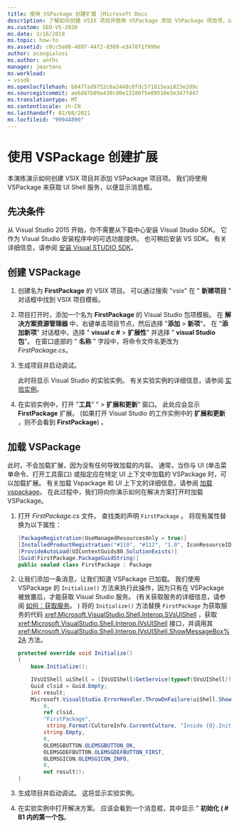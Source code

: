 ```yaml
---
title: 使用 VSPackage 创建扩展 |Microsoft Docs
description: 了解如何创建 VSIX 项目并使用 VSPackage 添加 VSPackage 项目项，以获取 UI Shell 服务以便显示消息框。
ms.custom: SEO-VS-2020
ms.date: 3/16/2019
ms.topic: how-to
ms.assetid: c0cc5e08-4897-44f2-8309-e3478f1f999e
author: acangialosi
ms.author: anthc
manager: jmartens
ms.workload:
- vssdk
ms.openlocfilehash: b847fad9752c6a2448c0fdc571815ea1823e2d9c
ms.sourcegitcommit: ae6d47b09a439cd0e13180f5e89510e3e347fd47
ms.translationtype: MT
ms.contentlocale: zh-CN
ms.lasthandoff: 02/08/2021
ms.locfileid: "99944890"
---
```

# <a name="create-an-extension-with-a-vspackage"></a>使用 VSPackage 创建扩展

本演练演示如何创建 VSIX 项目并添加 VSPackage 项目项。 我们将使用 VSPackage 来获取 UI Shell 服务，以便显示消息框。

## <a name="prerequisites"></a>先决条件

从 Visual Studio 2015 开始，你不需要从下载中心安装 Visual Studio SDK。 它作为 Visual Studio 安装程序中的可选功能提供。 也可稍后安装 VS SDK。 有关详细信息，请参阅 [安装 Visual STUDIO SDK](../extensibility/installing-the-visual-studio-sdk.md)。

## <a name="create-a-vspackage"></a>创建 VSPackage

1. 创建名为 **FirstPackage** 的 VSIX 项目。 可以通过搜索 "vsix" 在 " **新建项目** " 对话框中找到 VSIX 项目模板。

2. 项目打开时，添加一个名为 **FirstPackage** 的 Visual Studio 包项模板。 在 **解决方案资源管理器** 中，右键单击项目节点，然后选择 "**添加**  >  **新项**"。 在 "**添加新项**" 对话框中，选择 " **visual c #**  >  **扩展性**" 并选择 " **visual Studio 包**"。 在窗口底部的 " **名称** " 字段中，将命令文件名更改为 *FirstPackage.cs*。

3. 生成项目并启动调试。

    此时将显示 Visual Studio 的实验实例。 有关实验实例的详细信息，请参阅 [实验实例](../extensibility/the-experimental-instance.md)。

4. 在实验实例中，打开 "**工具**" "  >  **扩展和更新**" 窗口。 此处应会显示 **FirstPackage** 扩展。  (如果打开 Visual Studio 的工作实例中的 **扩展和更新** ，则不会看到 **FirstPackage**) 。

## <a name="load-the-vspackage"></a>加载 VSPackage

此时，不会加载扩展，因为没有任何导致加载的内容。 通常，当你与 UI (单击菜单命令、打开工具窗口) 或指定应在特定 UI 上下文中加载的 VSPackage 时，可以加载扩展。 有关加载 Vspackage 和 UI 上下文的详细信息，请参阅 [加载 vspackage](../extensibility/loading-vspackages.md)。 在此过程中，我们将向你演示如何在解决方案打开时加载 VSPackage。

1. 打开 *FirstPackage.cs* 文件。 查找类的声明 `FirstPackage` 。 将现有属性替换为以下属性：

    ```csharp
    [PackageRegistration(UseManagedResourcesOnly = true)]
    [InstalledProductRegistration("#110", "#112", "1.0", IconResourceID = 400)] // Info on this package for Help/About
    [ProvideAutoLoad(UIContextGuids80.SolutionExists)]
    [Guid(FirstPackage.PackageGuidString)]
    public sealed class FirstPackage : Package
    ```

2. 让我们添加一条消息，让我们知道 VSPackage 已加载。 我们使用 VSPackage 的 `Initialize()` 方法来执行此操作，因为只有在 VSPackage 被放置后，才能获取 Visual Studio 服务。  (有关获取服务的详细信息，请参阅 [如何：获取服务](../extensibility/how-to-get-a-service.md)。 ) 将的 `Initialize()` 方法替换 `FirstPackage` 为获取服务的代码 <xref:Microsoft.VisualStudio.Shell.Interop.SVsUIShell> ，获取 <xref:Microsoft.VisualStudio.Shell.Interop.IVsUIShell> 接口，并调用其 <xref:Microsoft.VisualStudio.Shell.Interop.IVsUIShell.ShowMessageBox%2A> 方法。

    ```csharp
    protected override void Initialize()
    {
        base.Initialize();

        IVsUIShell uiShell = (IVsUIShell)GetService(typeof(SVsUIShell));
        Guid clsid = Guid.Empty;
        int result;
        Microsoft.VisualStudio.ErrorHandler.ThrowOnFailure(uiShell.ShowMessageBox(
            0,
            ref clsid,
            "FirstPackage",
             string.Format(CultureInfo.CurrentCulture, "Inside {0}.Initialize()", this.GetType().FullName),
            string.Empty,
            0,
            OLEMSGBUTTON.OLEMSGBUTTON_OK,
            OLEMSGDEFBUTTON.OLEMSGDEFBUTTON_FIRST,
            OLEMSGICON.OLEMSGICON_INFO,
            0,
            out result));
    }
    ```

3. 生成项目并启动调试。 这将显示实验实例。

4. 在实验实例中打开解决方案。 应该会看到一个消息框，其中显示 " **初始化 ( # B1 内的第一个包**。
